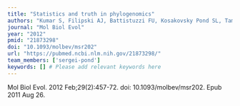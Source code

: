 ```yaml
---
title: "Statistics and truth in phylogenomics"
authors: "Kumar S, Filipski AJ, Battistuzzi FU, Kosakovsky Pond SL, Tamura K."
journal: "Mol Biol Evol"
year: "2012"
pmid: "21873298"
doi: "10.1093/molbev/msr202"
url: "https://pubmed.ncbi.nlm.nih.gov/21873298/"
team_members: ['sergei-pond']
keywords: [] # Please add relevant keywords here
---
```

Mol Biol Evol. 2012 Feb;29(2):457-72. doi: 10.1093/molbev/msr202. Epub 2011 Aug 26.